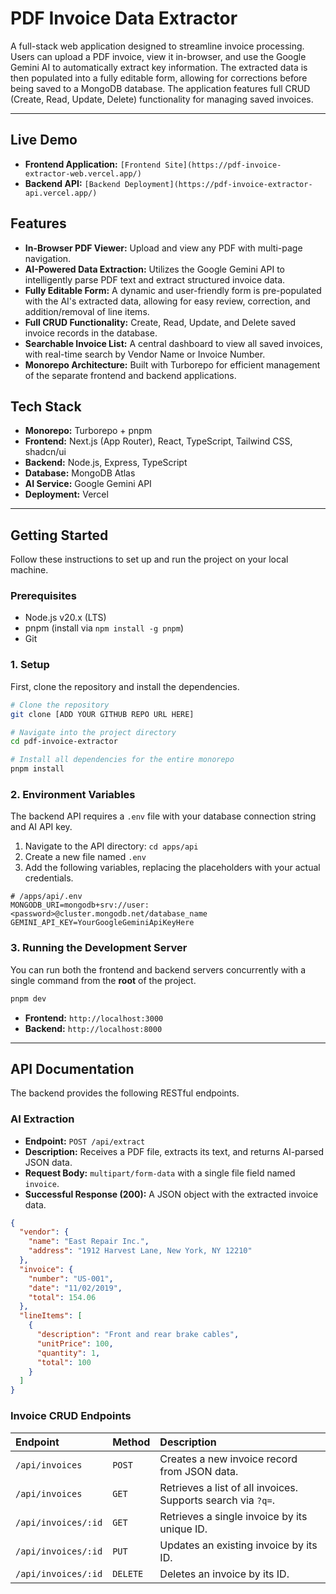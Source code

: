 # PDF Invoice Data Extractor

A full-stack web application designed to streamline invoice processing. Users can upload a PDF invoice, view it in-browser, and use the Google Gemini AI to automatically extract key information. The extracted data is then populated into a fully editable form, allowing for corrections before being saved to a MongoDB database. The application features full CRUD (Create, Read, Update, Delete) functionality for managing saved invoices.

---

## Live Demo

* **Frontend Application:** `[Frontend Site](https://pdf-invoice-extractor-web.vercel.app/)`
* **Backend API:** `[Backend Deployment](https://pdf-invoice-extractor-api.vercel.app/)`

## Features

* **In-Browser PDF Viewer:** Upload and view any PDF with multi-page navigation.
* **AI-Powered Data Extraction:** Utilizes the Google Gemini API to intelligently parse PDF text and extract structured invoice data.
* **Fully Editable Form:** A dynamic and user-friendly form is pre-populated with the AI's extracted data, allowing for easy review, correction, and addition/removal of line items.
* **Full CRUD Functionality:** Create, Read, Update, and Delete saved invoice records in the database.
* **Searchable Invoice List:** A central dashboard to view all saved invoices, with real-time search by Vendor Name or Invoice Number.
* **Monorepo Architecture:** Built with Turborepo for efficient management of the separate frontend and backend applications.

## Tech Stack

* **Monorepo:** Turborepo + pnpm
* **Frontend:** Next.js (App Router), React, TypeScript, Tailwind CSS, shadcn/ui
* **Backend:** Node.js, Express, TypeScript
* **Database:** MongoDB Atlas
* **AI Service:** Google Gemini API
* **Deployment:** Vercel

---

## Getting Started

Follow these instructions to set up and run the project on your local machine.

### Prerequisites

* Node.js v20.x (LTS)
* pnpm (install via `npm install -g pnpm`)
* Git

### 1. Setup

First, clone the repository and install the dependencies.

```bash
# Clone the repository
git clone [ADD YOUR GITHUB REPO URL HERE]

# Navigate into the project directory
cd pdf-invoice-extractor

# Install all dependencies for the entire monorepo
pnpm install
```

### 2. Environment Variables

The backend API requires a `.env` file with your database connection string and AI API key.

1. Navigate to the API directory: `cd apps/api`
2. Create a new file named `.env`
3. Add the following variables, replacing the placeholders with your actual credentials.

```env
# /apps/api/.env
MONGODB_URI=mongodb+srv://user:<password>@cluster.mongodb.net/database_name
GEMINI_API_KEY=YourGoogleGeminiApiKeyHere
```

### 3. Running the Development Server

You can run both the frontend and backend servers concurrently with a single command from the **root** of the project.

```bash
pnpm dev
```

* **Frontend:** `http://localhost:3000`
* **Backend:** `http://localhost:8000`

---

## API Documentation

The backend provides the following RESTful endpoints.

### AI Extraction

* **Endpoint:** `POST /api/extract`
* **Description:** Receives a PDF file, extracts its text, and returns AI-parsed JSON data.
* **Request Body:** `multipart/form-data` with a single file field named `invoice`.
* **Successful Response (200):** A JSON object with the extracted invoice data.

```json
{
  "vendor": {
    "name": "East Repair Inc.",
    "address": "1912 Harvest Lane, New York, NY 12210"
  },
  "invoice": {
    "number": "US-001",
    "date": "11/02/2019",
    "total": 154.06
  },
  "lineItems": [
    {
      "description": "Front and rear brake cables",
      "unitPrice": 100,
      "quantity": 1,
      "total": 100
    }
  ]
}
```

### Invoice CRUD Endpoints

| Endpoint | Method | Description |
|:---------|:-------|:------------|
| `/api/invoices` | `POST` | Creates a new invoice record from JSON data. |
| `/api/invoices` | `GET` | Retrieves a list of all invoices. Supports search via `?q=`. |
| `/api/invoices/:id` | `GET` | Retrieves a single invoice by its unique ID. |
| `/api/invoices/:id` | `PUT` | Updates an existing invoice by its ID. |
| `/api/invoices/:id` | `DELETE` | Deletes an invoice by its ID. |
